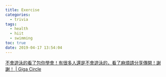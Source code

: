 ```yaml
---
title: Exercise
categories:
  - trivia
tags:
  - health
  - hiit
  - swimming
toc: true
date: 2019-04-17 13:54:04
---
```


[不會遊泳的看了包你學會！有很多人還是不會遊泳的，看了麻煩請分享傳開！謝謝！ | Giga Circle](http://tw.gigacircle.com/707811-1)
